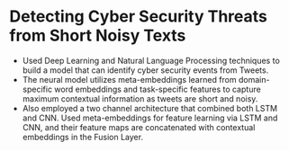 # Detecting Cyber Security Threats from Short Noisy Texts
<ul>
<li> Used Deep Learning and Natural Language Processing techniques to build a model that can identify cyber security events from Tweets. </li> 
  <li>The neural model utilizes meta-embeddings learned from domain-specific word embeddings and task-specific features to capture maximum contextual information as tweets are short and noisy. </li> 
    <li>Also employed a two channel architecture that combined both LSTM and CNN. Used meta-embeddings for feature learning via LSTM and CNN, and their feature maps are concatenated with contextual embeddings in the Fusion Layer.</li> 
  </ul>
